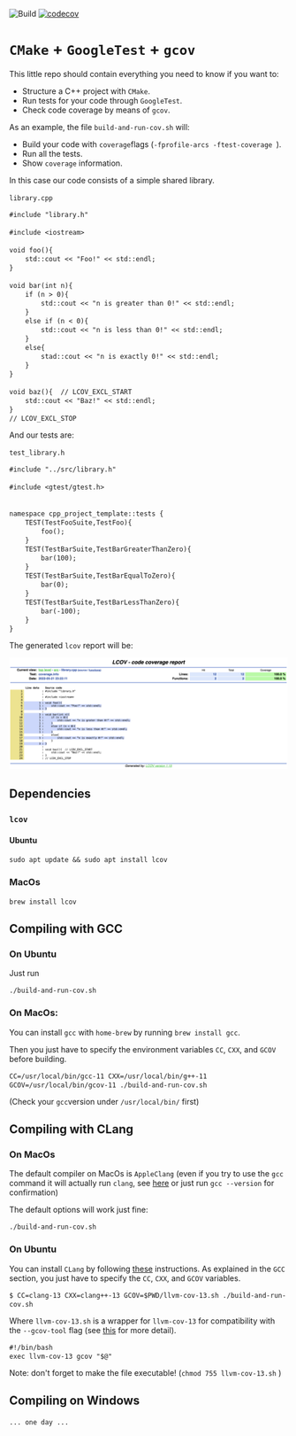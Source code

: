 
![Build](https://github.com/andreabonvini/cpp-project-template/actions/workflows/main.yml/badge.svg)
[![codecov](https://codecov.io/gh/andreabonvini/cpp-project-template/branch/master/graph/badge.svg?token=P5LVV3JXJL)](https://codecov.io/gh/andreabonvini/cpp-project-template)
# `CMake` + `GoogleTest` +  `gcov`

This little repo should contain everything you need to know if you want to:
- Structure a C++ project with `CMake`.
- Run tests for your code through `GoogleTest`.
- Check code coverage by means of `gcov`.

As an example, the file `build-and-run-cov.sh` will:
- Build your code with `coverage`flags (`-fprofile-arcs -ftest-coverage
  `).
- Run all the tests.
- Show `coverage` information.

In this case our code consists of a simple shared library.

`library.cpp`
```
#include "library.h"

#include <iostream>

void foo(){
    std::cout << "Foo!" << std::endl;
}

void bar(int n){
    if (n > 0){
        std::cout << "n is greater than 0!" << std::endl;
    }
    else if (n < 0){
        std::cout << "n is less than 0!" << std::endl;
    }
    else{
        stad::cout << "n is exactly 0!" << std::endl;
    }
}

void baz(){  // LCOV_EXCL_START
    std::cout << "Baz!" << std::endl;
}
// LCOV_EXCL_STOP

```

And our tests are:

`test_library.h`

```
#include "../src/library.h"

#include <gtest/gtest.h>


namespace cpp_project_template::tests {
    TEST(TestFooSuite,TestFoo){
        foo();
    }
    TEST(TestBarSuite,TestBarGreaterThanZero){
        bar(100);
    }
    TEST(TestBarSuite,TestBarEqualToZero){
        bar(0);
    }
    TEST(TestBarSuite,TestBarLessThanZero){
        bar(-100);
    }
}
```

The generated `lcov` report will be:

![](docs/images/example_report.png)

## Dependencies
### `lcov`
#### Ubuntu

```
sudo apt update && sudo apt install lcov
```
### MacOs
```
brew install lcov
```
## Compiling with GCC
### On Ubuntu
Just run
```
./build-and-run-cov.sh
```
### On MacOs:
You can install `gcc` with `home-brew` by running `brew install gcc`.

Then you just have to specify the environment variables `CC`, `CXX`, and `GCOV` before building.
```
CC=/usr/local/bin/gcc-11 CXX=/usr/local/bin/g++-11 GCOV=/usr/local/bin/gcov-11 ./build-and-run-cov.sh
```
(Check your `gcc`version under `/usr/local/bin/` first)

## Compiling with CLang
### On MacOs
The default compiler on MacOs is `AppleClang` (even if you try to use the `gcc` command it will actually run `clang`, see [here](https://stackoverflow.com/questions/64992467/mac-clang-installation-seems-to-override-gcc-install) or just run `gcc --version` for confirmation)

The default options will work just fine:
```
./build-and-run-cov.sh
```

### On Ubuntu
You can install `CLang` by following [these](https://apt.llvm.org) instructions.
As explained in the `GCC` section, you just have to specify the `CC`, `CXX`, and `GCOV` variables.
```
$ CC=clang-13 CXX=clang++-13 GCOV=$PWD/llvm-cov-13.sh ./build-and-run-cov.sh
```
Where `llvm-cov-13.sh` is a wrapper for `llvm-cov-13` for compatibility with the `--gcov-tool` flag (see [this](https://stackoverflow.com/a/58118318/2137996) for more detail).
```
#!/bin/bash
exec llvm-cov-13 gcov "$@"
```
Note: don't forget to make the file executable! (`chmod 755 llvm-cov-13.sh`
)



## Compiling on Windows
`... one day ...`
